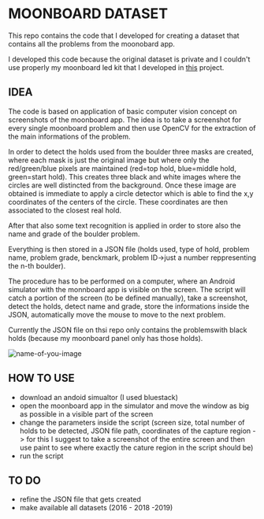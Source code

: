 # MOONBOARD DATASET

This repo contains the code that I developed for creating a dataset that contains all the problems from the moonobard app.

I developed this code because the original dataset is private and I couldn't use properly my moonboard led kit that I developed in [this](https://github.com/AlessandroAvi/Moonboard_LED_DIY) project. 

## IDEA 

The code is based on application of basic computer vision concept on screenshots of the moonboard app. The idea is to take a screenshot for every single moonboard problem and then use OpenCV for the extraction of the main informations of the problem. 

In order to detect the holds used from the boulder three masks are created, where each mask is just the original image but where only the red/green/blue pixels are maintained (red=top hold, blue=middle hold, green=start hold). This creates three black and white images where the circles are well distincted from the background. Once these image are obtained is immediate to apply a circle detector which is able to find the x,y coordinates of the centers of the circle. These coordinates are then associated to the closest real hold.

After that also some text recognition is applied in order to store also the name and grade of the boulder problem.

Everything is then stored in a JSON file (holds used, type of hold, problem name, problem grade, benckmark, problem ID->just a number reppresenting the n-th boulder).

The procedure has to be performed on a computer, where an Android simulator with the monnboard app is visible on the screen. The script will catch a portion of the screen (to be defined manually), take a screenshot, detect the holds, detect name and grade, store the informations inside the JSON, automatically move the mouse to move to the next problem.

Currently the JSON file on thsi repo only contains the problemswith black holds (because my moonboard panel only has those holds).

 ![name-of-you-image](https://github.com/AlessandroAvi/Moonboard_Dataset/blob/main/Img/material.png) 



## HOW  TO USE

- download an andoid simualtor (I used bluestack)
- open the moonboard app in the simulator and move the window as big as possible in a visible part of the screen
- change the parameters inside the script (screen size, total number of holds to be detected, JSON file path, coordinates of the capture region -> for this I suggest to take a screenshot of the entire screen and then use paint to see where exactly the cature region in the script should be)
- run the script

## TO DO

- refine the JSON file that gets created
- make available all datasets (2016 - 2018 -2019)





